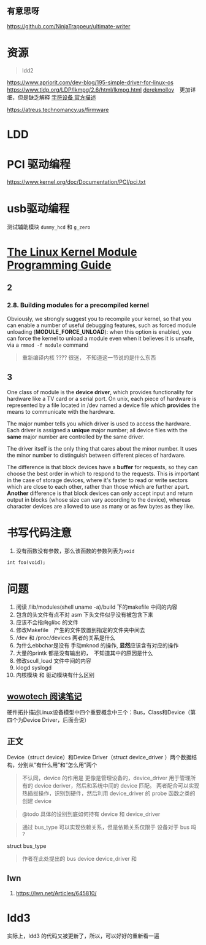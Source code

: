 ## 有意思呀
https://github.com/NinjaTrappeur/ultimate-writer

# 资源
> ldd2

https://www.apriorit.com/dev-blog/195-simple-driver-for-linux-os
https://www.tldp.org/LDP/lkmpg/2.6/html/lkmpg.html
[derekmolloy](http://derekmolloy.ie/writing-a-linux-kernel-module-part-1-introduction/)　更加详细，但是缺乏解释
[字符设备 官方描述](https://www.kernel.org/doc/html/latest/core-api/kernel-api.html?highlight=cdev#char-devices)

https://atreus.technomancy.us/firmware
# LDD

# PCI 驱动编程
https://www.kernel.org/doc/Documentation/PCI/pci.txt

# usb驱动编程
测试辅助模块 `dummy_hcd` 和 `g_zero`


# [The Linux Kernel Module Programming Guide](https://www.tldp.org/LDP/lkmpg/2.6/html/lkmpg.html#AEN121)
## 2
### 2.8. Building modules for a precompiled kernel
Obviously, we strongly suggest you to recompile your kernel, so that you can enable a number of useful debugging features, such as forced module unloading (**MODULE\_FORCE\_UNLOAD**): when this option is enabled, you can force the kernel to unload a module even when it believes it is unsafe, via a `rmmod -f module` command
> 重新编译内核 ????
> 很迷， 不知道这一节说的是什么东西

## 3
One class of module is the **device driver**, which provides functionality for hardware like a TV card or a serial port. On unix, each piece of hardware is represented by a file located in /dev named a device file which **provides** the means to communicate with the hardware.

The major number tells you which driver is used to access the hardware.
Each driver is assigned a **unique** major number;
all device files with the **same** major number are controlled by the same driver.

The driver itself is the only thing that cares about the minor number. It uses the minor number to distinguish between different pieces of hardware.

The difference is that block devices have a **buffer** for requests, so they can choose the best order in which to respond to the requests.
This is important in the case of storage devices, where it's faster to read or write sectors which are close to each other, rather than those which are further apart. 
**Another** difference is that block devices can only accept input and return output in blocks (whose size can vary according to the device), 
whereas character devices are allowed to use as many or as few bytes as they like.



# 书写代码注意
1. 没有函数没有参数，那么该函数的参数列表为`void`
```
int foo(void);
``` 

# 问题
1. 阅读 /lib/modules(shell uname -a)/build 下的makefile 中间的内容
  1. 包含的头文件有点不对 asm 下头文件似乎没有被包含下来
  2. 应该不会指向glibc 的文件
2. 修改Makefile　产生的文件放置到指定的文件夹中间去
3. /dev 和 /proc/devices 两者的关系是什么
4. 为什么ebbchar是没有 手动mknod 的操作, **显然**应该含有对应的操作
5. 大量的printk 都是没有输出的，　不知道其中的原因是什么
6. 修改scull\_load 文件中间的内容
7. klogd syslogd 
8. 内核模块 和 驱动模块有什么区别


## [wowotech 阅读笔记](http://www.wowotech.net/sort/device_model)
硬件拓扑描述Linux设备模型中四个重要概念中三个：Bus，Class和Device（第四个为Device Driver，后面会说）

## 正文

Device（struct device）和Device Driver（struct device_driver ）两个数据结构，分别从“有什么用”和“怎么用”两个
> 不认同，device 的作用是 更像是管理设备的，device_driver 用于管理所有的 device deriver，然后和系统中间的 device 匹配。
> 两者配合可以实现热插拔操作，识别到硬件，然后利用 device_driver 的 probe 函数之类的创建 device

> @todo 具体的设别到底如何持有 device 和 device_driver

> 通过 bus_type 可以实现依赖关系，但是依赖关系仅限于 设备对于 bus 吗 ?


struct bus_type 

> 作者在此处提出的 bus device device_driver 和 

## lwn
1. https://lwn.net/Articles/645810/

# ldd3
实际上，ldd3 的代码又被更新了，所以，可以好好的重新看一遍
